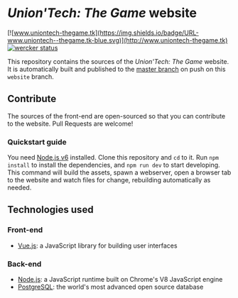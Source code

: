 *Union'Tech: The Game* website
============================

[![www.uniontech-thegame.tk](https://img.shields.io/badge/URL-www.uniontech--thegame.tk-blue.svg)](http://www.uniontech-thegame.tk) [![wercker status](https://app.wercker.com/status/c2cb2dd64b5c4c44dd013dcc92da34c8/ss/website "wercker status")](https://app.wercker.com/project/byKey/c2cb2dd64b5c4c44dd013dcc92da34c8)

This repository contains the sources of the *Union'Tech: The Game* website. It is automatically built and published to the  [master branch](https://github.com/uniontech-thegame/uniontech-thegame.github.io/tree/master) on push on this `website` branch.

## Contribute

The sources of the front-end are open-sourced so that you can contribute to the website. Pull Requests are welcome!

### Quickstart guide

You need [Node.js v6](https://nodejs.org/) installed. Clone this repository and `cd` to it. Run `npm install` to install the dependencies, and `npm run dev` to start developing. This command will build the assets, spawn a webserver, open a browser tab to the website and watch files for change, rebuilding automatically as needed.

## Technologies used

### Front-end

* [Vue.js](https://vuejs.org/): a JavaScript library for building user interfaces

### Back-end

* [Node.js](https://nodejs.org/): a JavaScript runtime built on Chrome's V8 JavaScript engine
* [PostgreSQL](https://www.postgresql.org/): the world's most advanced open source database
